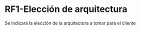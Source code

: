 # RF1-Elección de arquitectura


Se indicará la elección de la arquitectura a tomar para el cliente
